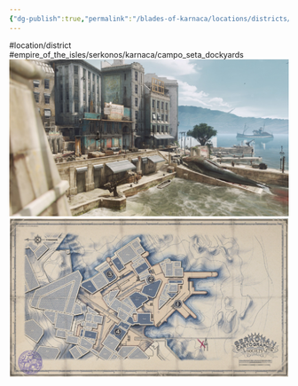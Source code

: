 ```yaml
---
{"dg-publish":true,"permalink":"/blades-of-karnaca/locations/districts/campo-seta-dockyards/"}
---
```


#location/district #empire_of_the_isles/serkonos/karnaca/campo_seta_dockyards
![Campo Seta Dockyards.jpeg](/img/user/Blades%20of%20Karnaca/Reference%20Images/Campo%20Seta%20Dockyards/Campo%20Seta%20Dockyards.jpeg)
![1200px-Map_street_eotw_favor_is.png](/img/user/Blades%20of%20Karnaca/Maps/Campo%20Seta%20Dockyards/1200px-Map_street_eotw_favor_is.png)